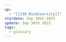 ```yaml
---
up:
  - "[[230 Biodiversity]]"
stardate: Sep 30th 2023
update: Sep 30th 2023
tags:
  - glossary
---
```

